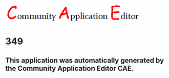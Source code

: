 ![CAE](https://github.com/CAE-Community-Application-Editor/CAE-Deployment-Temp/blob/master/img/logo.png)  

349
===================


This application was automatically generated by the Community Application Editor CAE.  
---------------
